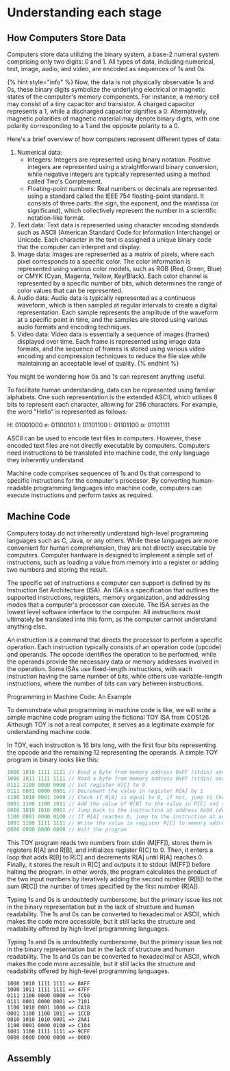 # Understanding each stage

## How Computers Store Data

Computers store data utilizing the binary system, a base-2 numeral system comprising only two digits: 0 and 1. All types of data, including numerical, text, image, audio, and video, are encoded as sequences of 1s and 0s.

{% hint style="info" %}
Now, the data is not physically observable 1s and 0s, these binary digits symbolize the underlying electrical or magnetic states of the computer's memory components. For instance, a memory cell may consist of a tiny capacitor and transistor. A charged capacitor represents a 1, while a discharged capacitor signifies a 0. Alternatively, magnetic polarities of magnetic material may denote binary digits, with one polarity corresponding to a 1 and the opposite polarity to a 0.



Here's a brief overview of how computers represent different types of data:

1. Numerical data:
   * Integers: Integers are represented using binary notation. Positive integers are represented using a straightforward binary conversion, while negative integers are typically represented using a method called Two's Complement.
   * Floating-point numbers: Real numbers or decimals are represented using a standard called the IEEE 754 floating-point standard. It consists of three parts: the sign, the exponent, and the mantissa (or significand), which collectively represent the number in a scientific notation-like format.
2. Text data: Text data is represented using character encoding standards such as ASCII (American Standard Code for Information Interchange) or Unicode. Each character in the text is assigned a unique binary code that the computer can interpret and display.
3. Image data: Images are represented as a matrix of pixels, where each pixel corresponds to a specific color. The color information is represented using various color models, such as RGB (Red, Green, Blue) or CMYK (Cyan, Magenta, Yellow, Key/Black). Each color channel is represented by a specific number of bits, which determines the range of color values that can be represented.
4. Audio data: Audio data is typically represented as a continuous waveform, which is then sampled at regular intervals to create a digital representation. Each sample represents the amplitude of the waveform at a specific point in time, and the samples are stored using various audio formats and encoding techniques.
5. Video data: Video data is essentially a sequence of images (frames) displayed over time. Each frame is represented using image data formats, and the sequence of frames is stored using various video encoding and compression techniques to reduce the file size while maintaining an acceptable level of quality.
{% endhint %}





You might be wondering how 0s and 1s can represent anything useful.&#x20;

To facilitate human understanding, data can be represented using familiar alphabets. One such representation is the extended ASCII, which utilizes 8 bits to represent each character, allowing for 256 characters. For example, the word "Hello" is represented as follows:

H: 01001000 e: 01100101 l: 01101100 l: 01101100 o: 01101111



ASCII can be used to encode text files in computers. However, these encoded text files are not directly executable by computers. Computers need instructions to be translated into machine code, the only language they inherently understand.

Machine code comprises sequences of 1s and 0s that correspond to specific instructions for the computer's processor. By converting human-readable programming languages into machine code, computers can execute instructions and perform tasks as required.

## Machine Code

Computers today do not inherently understand high-level programming languages such as C, Java, or any others. While these languages are more convenient for human comprehension, they are not directly executable by computers. Computer hardware is designed to implement a simple set of instructions, such as loading a value from memory into a register or adding two numbers and storing the result.

The specific set of instructions a computer can support is defined by its Instruction Set Architecture (ISA). An ISA is a specification that outlines the supported instructions, registers, memory organization, and addressing modes that a computer's processor can execute. The ISA serves as the lowest level software interface to the computer. All instructions must ultimately be translated into this form, as the computer cannot understand anything else.

An instruction is a command that directs the processor to perform a specific operation. Each instruction typically consists of an operation code (opcode) and operands. The opcode identifies the operation to be performed, while the operands provide the necessary data or memory addresses involved in the operation. Some ISAs use fixed-length instructions, with each instruction having the same number of bits, while others use variable-length instructions, where the number of bits can vary between instructions.

Programming in Machine Code: An Example

To demonstrate what programming in machine code is like, we will write a simple machine code program using the fictional TOY ISA from COS126. Although TOY is not a real computer, it serves as a legitimate example for understanding machine code.

In TOY, each instruction is 16 bits long, with the first four bits representing the opcode and the remaining 12 representing the operands. A simple TOY program in binary looks like this:

```java
1000 1010 1111 1111 // Read a byte from memory address 0xFF (stdin) and store it in register R[A]
1000 1011 1111 1111 // Read a byte from memory address 0xFF (stdin) and store it in register R[B]
0111 1100 0000 0000 // Set register R[C] to 0
0111 0001 0000 0001 // Decrement the value in register R[A] by 1
1100 1010 0001 1000 // Check if R[A] is equal to 0, if not, jump to the instruction at address 0x18
0001 1100 1100 1011 // Add the value of R[B] to the value in R[C] and store the result in R[C]
0010 1010 1010 0001 // Jump back to the instruction at address 0x04 (decrement R[A] and continue the loop)
1100 0001 0000 0100 // If R[A] reaches 0, jump to the instruction at address 0x04 (store result in R[C] and output to stdout)
1001 1100 1111 1111 // Write the value in register R[C] to memory address 0xFF (stdout)
0000 0000 0000 0000 // Halt the program
```

This TOY program reads two numbers from stdin (M\[FF]), stores them in registers R\[A] and R\[B], and initializes register R\[C] to 0. Then, it enters a loop that adds R\[B] to R\[C] and decrements R\[A] until R\[A] reaches 0. Finally, it stores the result in R\[C] and outputs it to stdout (M\[FF]) before halting the program. In other words, the program calculates the product of the two input numbers by iteratively adding the second number (R\[B]) to the sum (R\[C]) the number of times specified by the first number (R\[A]).



Typing 1s and 0s is undoubtedly cumbersome, but the primary issue lies not in the binary representation but in the lack of structure and human readability. The 1s and 0s can be converted to hexadecimal or ASCII, which makes the code more accessible, but it still lacks the structure and readability offered by high-level programming languages.

Typing 1s and 0s is undoubtedly cumbersome, but the primary issue lies not in the binary representation but in the lack of structure and human readability. The 1s and 0s can be converted to hexadecimal or ASCII, which makes the code more accessible, but it still lacks the structure and readability offered by high-level programming languages.

```
1000 1010 1111 1111 => 8AFF
1000 1011 1111 1111 => 47FF
0111 1100 0000 0000 => 7C00
0111 0001 0000 0001 => 7101
1100 1010 0001 1000 => CA18
0001 1100 1100 1011 => 1CCB
0010 1010 1010 0001 => 2AA1
1100 0001 0000 0100 => C104
1001 1100 1111 1111 => 9CFF
0000 0000 0000 0000 => 0000
```





## Assembly
